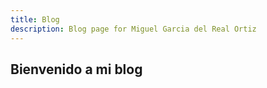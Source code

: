 ```yaml
---
title: Blog
description: Blog page for Miguel Garcia del Real Ortiz
---
```


## Bienvenido a mi blog